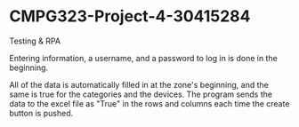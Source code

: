 # CMPG323-Project-4-30415284
Testing &amp; RPA

Entering information, a username, and a password to log in is done in the beginning.

All of the data is automatically filled in at the zone's beginning, and the same is true for the categories and the devices. The program sends the data to the excel file as "True" in the rows and columns each time the create button is pushed.
